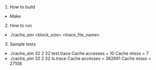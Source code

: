 1. How to build
- Make

2. How to run
- ./cache_sim <nsets> <assoc> <block_size> <trace_file_name>

3. Sample tests
- ./cache_sim 32 2 32 test.trace
  Cache accesses = 10
  Cache misss = 7
- ./cache_sim 32 2 32 ls.trace
  Cache accesses = 382691
  Cache misss = 27108
